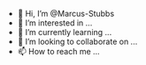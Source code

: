 - 👋 Hi, I’m @Marcus-Stubbs
- 👀 I’m interested in ...
- 🌱 I’m currently learning ...
- 💞️ I’m looking to collaborate on ...
- 📫 How to reach me ...

<!---
Hello my name is Marcus Stubbs and I am intersted in cybersecurity and computer science. I am currently learning how the coding languages python and java script. I will be taking my cloud security certification test and security plus certicatification test in December.
You can reach me @TheDonStubbs on instargam and twitter.
--->

